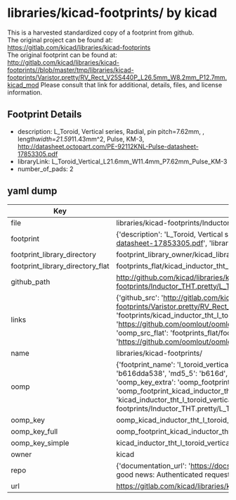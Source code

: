 # libraries/kicad-footprints/ by kicad  
This is a harvested standardized copy of a footprint from github.  
The original project can be found at:  
https://gitlab.com/kicad/libraries/kicad-footprints  
The original footprint can be found at:
http://gitlab.com/kicad/libraries/kicad-footprints//blob/master/tmp/libraries/kicad-footprints/Varistor.pretty/RV_Rect_V25S440P_L26.5mm_W8.2mm_P12.7mm.kicad_mod
Please consult that link for additional, details, files, and license information.  
## Footprint Details
* description: L_Toroid, Vertical series, Radial, pin pitch=7.62mm, , length*width=21.59*11.43mm^2, Pulse, KM-3, http://datasheet.octopart.com/PE-92112KNL-Pulse-datasheet-17853305.pdf  
* libraryLink: L_Toroid_Vertical_L21.6mm_W11.4mm_P7.62mm_Pulse_KM-3  
* number_of_pads: 2  
## yaml dump  
| Key | Value |  
| --- | --- |  
| file | libraries/kicad-footprints/Inductor_THT.pretty/L_Toroid_Vertical_L21.6mm_W11.4mm_P7.62mm_Pulse_KM-3.kicad_mod |  
| footprint | {'description': 'L_Toroid, Vertical series, Radial, pin pitch=7.62mm, , length*width=21.59*11.43mm^2, Pulse, KM-3, http://datasheet.octopart.com/PE-92112KNL-Pulse-datasheet-17853305.pdf', 'libraryLink': 'L_Toroid_Vertical_L21.6mm_W11.4mm_P7.62mm_Pulse_KM-3', 'number_of_pads': 2} |  
| footprint_library_directory | footprint_library_owner/kicad_libraries/kicad-footprints/ |  
| footprint_library_directory_flat | footprints_flat/kicad_inductor_tht_l_toroid_vertical_l21_6mm_w11_4mm_p7_62mm_pulse_km_3/working |  
| github_path | http://github.com/kicad/libraries/kicad-footprints//blob/master/tmp/libraries/kicad-footprints/Inductor_THT.pretty/L_Toroid_Vertical_L21.6mm_W11.4mm_P7.62mm_Pulse_KM-3.kicad_mod |  
| links | {'github_src': 'http://gitlab.com/kicad/libraries/kicad-footprints//blob/master/tmp/libraries/kicad-footprints/Varistor.pretty/RV_Rect_V25S440P_L26.5mm_W8.2mm_P12.7mm.kicad_mod', 'github_src_repo': 'https://gitlab.com/kicad/libraries/kicad-footprints', 'oomp_bot': 'footprints/kicad_inductor_tht_l_toroid_vertical_l21_6mm_w11_4mm_p7_62mm_pulse_km_3/working', 'oomp_bot_github': 'https://github.com/oomlout/oomlout_oomp_footprint_bot/tree/main/footprints/kicad_inductor_tht_l_toroid_vertical_l21_6mm_w11_4mm_p7_62mm_pulse_km_3/working', 'oomp_src_flat': 'footprints_flat/footprints_flat/kicad_inductor_tht_l_toroid_vertical_l21_6mm_w11_4mm_p7_62mm_pulse_km_3/working', 'oomp_src_flat_github': 'https://github.com/oomlout/oomlout_oomp_footprint_src/tree/main/footprints_flat/kicad_inductor_tht_l_toroid_vertical_l21_6mm_w11_4mm_p7_62mm_pulse_km_3/working'} |  
| name | libraries/kicad-footprints/ |  
| oomp | {'footprint_name': 'l_toroid_vertical_l21_6mm_w11_4mm_p7_62mm_pulse_km_3', 'library_name': 'inductor_tht', 'md5': 'b616dda538f9291562ebca33632d9db9', 'md5_10': 'b616dda538', 'md5_5': 'b616d', 'md5_6': 'b616dd', 'oomp_key': 'oomp_kicad_inductor_tht_l_toroid_vertical_l21_6mm_w11_4mm_p7_62mm_pulse_km_3', 'oomp_key_extra': 'oomp_footprint_kicad_inductor_tht_l_toroid_vertical_l21_6mm_w11_4mm_p7_62mm_pulse_km_3', 'oomp_key_full': 'oomp_footprint_kicad_inductor_tht_l_toroid_vertical_l21_6mm_w11_4mm_p7_62mm_pulse_km_3_b616dd', 'oomp_key_simple': 'kicad_inductor_tht_l_toroid_vertical_l21_6mm_w11_4mm_p7_62mm_pulse_km_3', 'original_filename': 'libraries/kicad-footprints/Inductor_THT.pretty/L_Toroid_Vertical_L21.6mm_W11.4mm_P7.62mm_Pulse_KM-3.kicad_mod', 'owner_name': 'kicad'} |  
| oomp_key | oomp_kicad_inductor_tht_l_toroid_vertical_l21_6mm_w11_4mm_p7_62mm_pulse_km_3 |  
| oomp_key_full | oomp_footprint_kicad_inductor_tht_l_toroid_vertical_l21_6mm_w11_4mm_p7_62mm_pulse_km_3 |  
| oomp_key_simple | kicad_inductor_tht_l_toroid_vertical_l21_6mm_w11_4mm_p7_62mm_pulse_km_3 |  
| owner | kicad |  
| repo | {'documentation_url': 'https://docs.github.com/rest/overview/resources-in-the-rest-api#rate-limiting', 'message': "API rate limit exceeded for 84.66.173.59. (But here's the good news: Authenticated requests get a higher rate limit. Check out the documentation for more details.)"} |  
| url | https://gitlab.com/kicad/libraries/kicad-footprints |  

